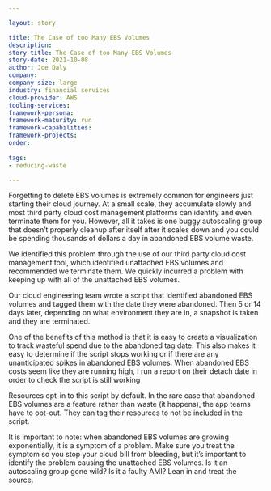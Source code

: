 ```yaml
---

layout: story

title: The Case of too Many EBS Volumes
description:
story-title: The Case of too Many EBS Volumes
story-date: 2021-10-08
author: Joe Daly
company: 
company-size: large
industry: financial services
cloud-provider: AWS
tooling-services:
framework-persona:
framework-maturity: run
framework-capabilities:
framework-projects:
order:
 
tags:
- reducing-waste

---
```


Forgetting to delete EBS volumes is extremely common for engineers just starting their cloud journey. At a small scale, they accumulate slowly and most third party cloud cost management platforms can identify and even terminate them for you. However, all it takes is one buggy autoscaling group that doesn’t properly cleanup after itself after it scales down and you could be spending thousands of dollars a day in abandoned EBS volume waste.

We identified this problem through the use of our third party cloud cost management tool, which identified unattached EBS volumes and recommended we terminate them. We quickly incurred a problem with keeping up with all of the unattached EBS volumes.

Our cloud engineering team wrote a script that identified abandoned EBS volumes and tagged them with the date they were abandoned. Then 5 or 14 days later, depending on what environment they are in, a snapshot is taken and they are terminated.

One of the benefits of this method is that it is easy to create a visualization to track wasteful spend due to the abandoned tag date.  This also makes it easy to determine if the script stops working or if there are any unanticipated spikes in abandoned EBS volumes.  When abandoned EBS costs seem like they are running high, I run a report on their detach date in order to check the script is still working

Resources opt-in to this script by default. In the rare case that abandoned EBS volumes are a feature rather than waste (it happens), the app teams have to opt-out. They can tag their resources to not be included in the script.

It is important to note: when abandoned EBS volumes are growing exponentially, it is a symptom of a problem. Make sure you treat the symptom so you stop your cloud bill from bleeding, but it’s important to identify the problem causing the unattached EBS volumes. Is it an autoscaling group gone wild? Is it a faulty AMI? Lean in and treat the source.
